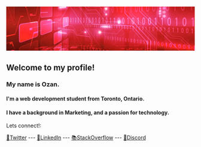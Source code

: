![hello!](ghbanner.png "github banner")

## Welcome to my profile!
<!--
Here are some ideas to get you started:
- 🔭 I’m currently working on ...
- 🌱 I’m currently learning ...
- 👯 I’m looking to collaborate on ...
- 🤔 I’m looking for help with ...
- 💬 Ask me about ...
- 📫 How to reach me: ...
- 😄 Pronouns: ...
- ⚡ Fun fact: ...
-->

### My name is Ozan. 
#### I'm a web development student from Toronto, Ontario.
#### I have a background in Marketing, and a passion for technology.
Lets connect!:

[🐤Twitter](https://twitter.com/ozanls) --- [🔗LinkedIn](https://www.linkedin.com/in/ozanlago/) --- [📚StackOverflow](https://stackoverflow.com/users/23215831/ozan) --- [🤖Discord](https://discordapp.com/users/ozan.ls/)
